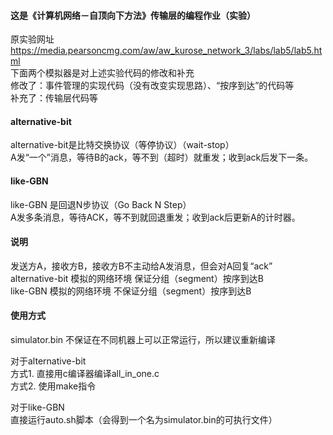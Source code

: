 #### 这是《计算机网络－自顶向下方法》传输层的编程作业（实验）
原实验网址 https://media.pearsoncmg.com/aw/aw_kurose_network_3/labs/lab5/lab5.html<br>
下面两个模拟器是对上述实验代码的修改和补充<br>
修改了：事件管理的实现代码（没有改变实现思路）、“按序到达”的代码等<br>
补充了：传输层代码等<br>

#### alternative-bit 
alternative-bit是比特交换协议（等停协议）（wait-stop）<br>
A发“一个”消息，等待B的ack，等不到（超时）就重发；收到ack后发下一条。<br>

#### like-GBN
like-GBN 是回退N步协议（Go Back N Step）<br>
A发多条消息，等待ACK，等不到就回退重发；收到ack后更新A的计时器。<br>

#### 说明
发送方A，接收方B，接收方B不主动给A发消息，但会对A回复“ack”<br>
alternative-bit 模拟的网络环境 保证分组（segment）按序到达B<br>
like-GBN 模拟的网络环境 不保证分组（segment）按序到达B<br>

#### 使用方式
simulator.bin 不保证在不同机器上可以正常运行，所以建议重新编译<br>

对于alternative-bit<br>
方式1. 直接用c编译器编译all_in_one.c<br>
方式2. 使用make指令<br>


对于like-GBN<br>
直接运行auto.sh脚本（会得到一个名为simulator.bin的可执行文件）